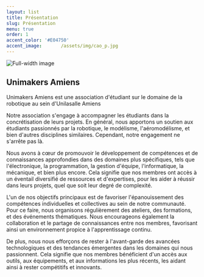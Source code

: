 ```yaml
---
layout: list
title: Présentation
slug: Présentation
menu: true
order: 1
accent_color: '#E04750'
accent_image:       /assets/img/cao_p.jpg
---
```


![Full-width image](https://unimakers-amiens.github.io/unimakersamiens/assets/img/match_cdr_2023.jpg)

## Unimakers Amiens
Unimakers Amiens est une association d'étudiant sur le domaine de la robotique au sein d'Unilasalle Amiens 

Notre association s'engage à accompagner les étudiants dans la concrétisation de leurs projets. En général, nous apportons un soutien aux étudiants passionnés par la robotique, le modélisme, l'aéromodélisme, et bien d'autres disciplines similaires. Cependant, notre engagement ne s'arrête pas là.

Nous avons à cœur de promouvoir le développement de compétences et de connaissances approfondies dans des domaines plus spécifiques, tels que l'électronique, la programmation, la gestion d'équipe, l'informatique, la mécanique, et bien plus encore. Cela signifie que nos membres ont accès à un éventail diversifié de ressources et d'expertises, pour les aider à réussir dans leurs projets, quel que soit leur degré de complexité.

L'un de nos objectifs principaux est de favoriser l'épanouissement des compétences individuelles et collectives au sein de notre communauté. Pour ce faire, nous organisons régulièrement des ateliers, des formations, et des événements thématiques. Nous encourageons également la collaboration et le partage de connaissances entre nos membres, favorisant ainsi un environnement propice à l'apprentissage continu.

De plus, nous nous efforçons de rester à l'avant-garde des avancées technologiques et des tendances émergentes dans les domaines qui nous passionnent. Cela signifie que nos membres bénéficient d'un accès aux outils, aux équipements, et aux informations les plus récents, les aidant ainsi à rester compétitifs et innovants.